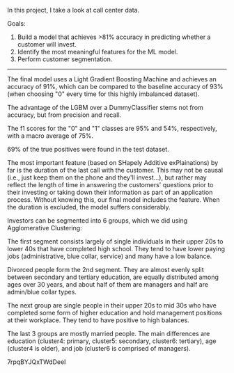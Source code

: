 In this project, I take a look at call center data.

Goals: 
1. Build a model that achieves >81% accuracy in predicting whether a customer will invest.
2. Identify the most meaningful features for the ML model.
3. Perform customer segmentation.

-----

The final model uses a Light Gradient Boosting Machine and achieves an accuracy of 91%, which can be compared to the baseline accuracy of 93% (when choosing "0" every time for this highly imbalanced dataset).

The advantage of the LGBM over a DummyClassifier stems not from accuracy, but from precision and recall.

The f1 scores for the "0" and "1" classes are 95% and 54%, respectively, with a macro average of 75%. 

69% of the true positives were found in the test dataset.

The most important feature (based on SHapely Additive exPlainations) by far is the duration of the last call with the customer. This may not be causal (i.e., just keep them on the phone and they'll invest...), but rather may reflect the length of time in answering the customers' questions prior to their investing or taking down their information as part of an application process. Without knowing this, our final model includes the feature. When the duration is excluded, the model suffers considerably.

Investors can be segmented into 6 groups, which we did using Agglomerative Clustering:

The first segment consists largely of single individuals in their upper 20s to lower 40s that have completed high school. They tend to have lower paying jobs (administrative, blue collar, service) and many have a low balance.

Divorced people form the 2nd segment. They are almost evenly split between secondary and tertiary education, are equally distributed among ages over 30 years, and about half of them are managers and half are admin/blue collar types.

The next group are single people in their upper 20s to mid 30s who have completed some form of higher education and hold management positions at their workplace. They tend to have positive to high balances.

The last 3 groups are mostly married people. The main differences are education (cluster4: primary, cluster5: secondary, cluster6: tertiary), age (cluster4 is older), and job (cluster6 is comprised of managers).



7rpqBYJQxTWdDeeI
